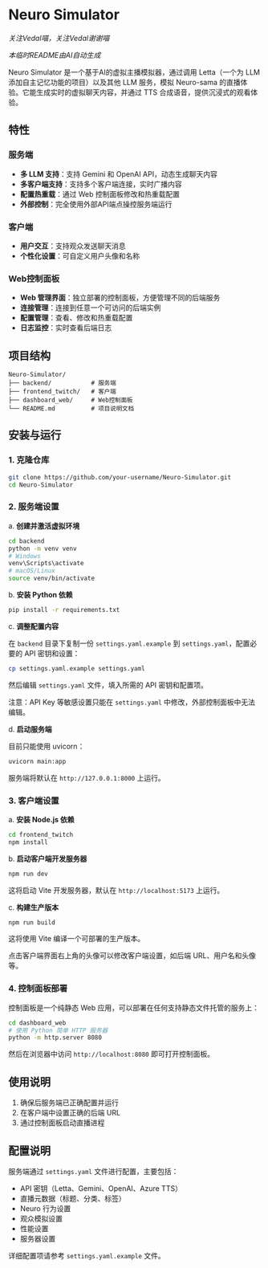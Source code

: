 # Neuro Simulator

*关注Vedal喵，关注Vedal谢谢喵*

*本临时README由AI自动生成*

Neuro Simulator 是一个基于AI的虚拟主播模拟器，通过调用 Letta（一个为 LLM 添加自主记忆功能的项目）以及其他 LLM 服务，模拟 Neuro-sama 的直播体验。它能生成实时的虚拟聊天内容，并通过 TTS 合成语音，提供沉浸式的观看体验。

## 特性

### 服务端

- **多 LLM 支持**：支持 Gemini 和 OpenAI API，动态生成聊天内容
- **多客户端支持**：支持多个客户端连接，实时广播内容
- **配置热重载**：通过 Web 控制面板修改和热重载配置
- **外部控制**：完全使用外部API端点操控服务端运行

### 客户端

- **用户交互**：支持观众发送聊天消息
- **个性化设置**：可自定义用户头像和名称

### Web控制面板

- **Web 管理界面**：独立部署的控制面板，方便管理不同的后端服务
- **连接管理**：连接到任意一个可访问的后端实例
- **配置管理**：查看、修改和热重载配置
- **日志监控**：实时查看后端日志

## 项目结构

```
Neuro-Simulator/
├── backend/           # 服务端
├── frontend_twitch/   # 客户端
├── dashboard_web/     # Web控制面板
└── README.md          # 项目说明文档
```

## 安装与运行

### 1. 克隆仓库

```bash
git clone https://github.com/your-username/Neuro-Simulator.git
cd Neuro-Simulator
```

### 2. 服务端设置

a. **创建并激活虚拟环境**

```bash
cd backend
python -m venv venv
# Windows
venv\Scripts\activate
# macOS/Linux
source venv/bin/activate
```

b. **安装 Python 依赖**

```bash
pip install -r requirements.txt
```

c. **调整配置内容**

在 `backend` 目录下复制一份 `settings.yaml.example` 到 `settings.yaml`，配置必要的 API 密钥和设置：

```bash
cp settings.yaml.example settings.yaml
```

然后编辑 `settings.yaml` 文件，填入所需的 API 密钥和配置项。

注意：API Key 等敏感设置只能在 `settings.yaml` 中修改，外部控制面板中无法编辑。

d. **启动服务端**

目前只能使用 uvicorn：

```bash
uvicorn main:app
```

服务端将默认在 `http://127.0.0.1:8000` 上运行。

### 3. 客户端设置

a. **安装 Node.js 依赖**

```bash
cd frontend_twitch
npm install
```

b. **启动客户端开发服务器**

```bash
npm run dev
```

这将启动 Vite 开发服务器，默认在 `http://localhost:5173` 上运行。

c. **构建生产版本**

```bash
npm run build
```

这将使用 Vite 编译一个可部署的生产版本。

点击客户端界面右上角的头像可以修改客户端设置，如后端 URL、用户名和头像等。

### 4. 控制面板部署

控制面板是一个纯静态 Web 应用，可以部署在任何支持静态文件托管的服务上：

```bash
cd dashboard_web
# 使用 Python 简单 HTTP 服务器
python -m http.server 8080
```

然后在浏览器中访问 `http://localhost:8080` 即可打开控制面板。

## 使用说明

1. 确保后服务端已正确配置并运行
2. 在客户端中设置正确的后端 URL
3. 通过控制面板启动直播进程

## 配置说明

服务端通过 `settings.yaml` 文件进行配置，主要包括：

- API 密钥（Letta、Gemini、OpenAI、Azure TTS）
- 直播元数据（标题、分类、标签）
- Neuro 行为设置
- 观众模拟设置
- 性能设置
- 服务器设置

详细配置项请参考 `settings.yaml.example` 文件。
